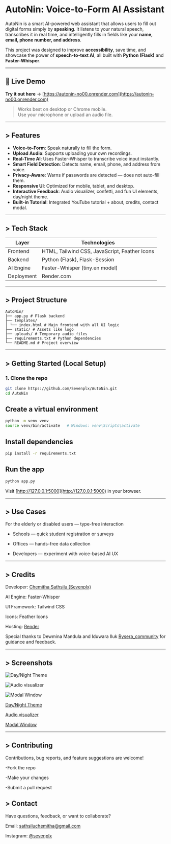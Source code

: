 # AutoNin: Voice-to-Form AI Assistant

AutoNin is a smart AI-powered web assistant that allows users to fill out digital forms simply by **speaking**. It listens to your natural speech, transcribes it in real time, and intelligently fills in fields like your **name, email, phone number, and address**.

This project was designed to improve **accessibility**, save time, and showcase the power of **speech-to-text AI**, all built with **Python (Flask)** and **Faster-Whisper**.

---

## 🔗 Live Demo

**Try it out here** → [https://autonin-no00.onrender.com](https://autonin-no00.onrender.com)

> Works best on desktop or Chrome mobile.  
> Use your microphone or upload an audio file.

---

## > Features

-  **Voice-to-Form**: Speak naturally to fill the form.
-  **Upload Audio**: Supports uploading your own recordings.
-  **Real-Time AI**: Uses Faster-Whisper to transcribe voice input instantly.
-  **Smart Field Detection**: Detects name, email, phone, and address from voice.
-  **Privacy-Aware**: Warns if passwords are detected — does not auto-fill them.
-  **Responsive UI**: Optimized for mobile, tablet, and desktop.
-  **Interactive Feedback**: Audio visualizer, confetti, and fun UI elements, day/night theme.
-  **Built-in Tutorial**: Integrated YouTube tutorial + about, credits, contact modal.

---

## > Tech Stack

| Layer        | Technologies                               |
|--------------|--------------------------------------------|
| Frontend     | HTML, Tailwind CSS, JavaScript, Feather Icons |
| Backend      | Python (Flask), Flask-Session              |
| AI Engine    | Faster-Whisper (tiny.en model)             |
| Deployment   | Render.com                                 |

---

## > Project Structure
```plaintext 
AutoNin/
├── app.py # Flask backend
├── templates/
│ └── index.html # Main frontend with all UI logic
├── static/ # Assets like logo
├── uploads/ # Temporary audio files
├── requirements.txt # Python dependencies
└── README.md # Project overview
```

---

## > Getting Started (Local Setup)

### 1. Clone the repo

```bash
git clone https://github.com/Sevenplx/AutoNin.git
cd AutoNin
```
## Create a virtual environment

```bash
python -m venv venv
source venv/bin/activate   # Windows: venv\Scripts\activate
```
## Install dependencies

```bash
pip install -r requirements.txt
```
 ## Run the app

 ```bash
python app.py
```
Visit [http://127.0.0.1:5000](http://127.0.0.1:5000) in your browser.

---
## > Use Cases
 For the elderly or disabled users — type-free interaction

-  Schools — quick student registration or surveys

-  Offices — hands-free data collection

-  Developers — experiment with voice-based AI UX

---
## > Credits
Developer: [Chemitha Sathsilu (Sevenplx)](https://github.com/Sevenplx)

AI Engine: Faster-Whisper

UI Framework: Tailwind CSS

Icons: Feather Icons

Hosting: [Render](render.com)

Special thanks to Dewmina Mandula and Iduwara Iluk [Rysera_community](rysera.com) for guidance and feedback.

---
## > Screenshots

![Day/Night Theme](https://github.com/user-attachments/assets/6ed4bda9-bd70-4deb-85f2-5f78278c54fd)

![Audio visualizer](https://github.com/user-attachments/assets/9a99c294-fa49-4c11-b7ff-dd4a623bf91d)

![Modal Window](https://github.com/user-attachments/assets/3fee54b3-6cbb-4ab3-86cc-4131ac46568f)

[Day/Night Theme](https://github.com/user-attachments/assets/6ed4bda9-bd70-4deb-85f2-5f78278c54fd)

[Audio visualizer](https://github.com/user-attachments/assets/9a99c294-fa49-4c11-b7ff-dd4a623bf91d)

[Modal Window](https://github.com/user-attachments/assets/3fee54b3-6cbb-4ab3-86cc-4131ac46568f)

---
## > Contributing
Contributions, bug reports, and feature suggestions are welcome!

-Fork the repo

-Make your changes

-Submit a pull request

## > Contact
Have questions, feedback, or want to collaborate?

Email: sathsiluchemitha@gmail.com

Instagram: [@sevenplx](www.instagram,com/sevenplx)
